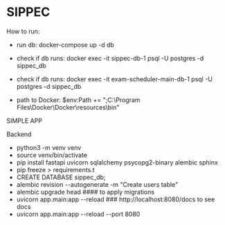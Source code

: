 # SIPPEC

How to run:
 - run db: docker-compose up -d db
 - check if db runs: docker exec -it sippec-db-1 psql -U postgres -d sippec_db
 - check if db runs: docker exec -it exam-scheduler-main-db-1 psql -U postgres -d sippec_db
 
 - path to Docker: $env:Path += ";C:\Program Files\Docker\Docker\resources\bin"


 SIMPLE APP
 
 Backend
 - python3 -m venv venv
 - source venv/bin/activate
 - pip install fastapi uvicorn sqlalchemy psycopg2-binary alembic sphinx
 - pip freeze > requirements.t
 - CREATE DATABASE sippec_db;
 - alembic revision --autogenerate -m "Create users table"
 - alembic upgrade head #### to apply migrations
 - uvicorn app.main:app --reload      ### http://localhost:8080/docs to see docs
 - uvicorn app.main:app --reload --port 8080